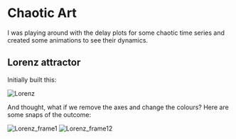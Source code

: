 # Chaotic Art

I was playing around with the delay plots for some chaotic time series and created some animations to see their dynamics. 

## Lorenz attractor

Initially built this:

![Lorenz](https://github.com/alvaroaguirre/NonLinearDynamics/blob/master/ChaoticArt/lorenz_bw.gif)

And thought, what if we remove the axes and change the colours? Here are some snaps of the outcome:

![Lorenz_frame1](https://user-images.githubusercontent.com/29491896/75605450-dc15ad80-5ada-11ea-9f14-1c5e79fc8915.png?s=200)
![Lorenz_frame12](https://user-images.githubusercontent.com/29491896/75605453-e041cb00-5ada-11ea-8b57-1d62785bba7b.png)
